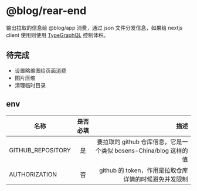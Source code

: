 <!-- # @blog/side-effect

副作用相关代码，主要作用有以下几点：

1. 输出仓库问题列表给 @blog/view 使用
2. 输出 README.md 到根目录 -->

# @blog/rear-end

输出拉取的信息给 @blog/app 消费，通过 json 文件分发信息，如果给 nextjs client 使用则使用 [TypeGraphQL](https://typegraphql.com/) 控制体积。

## 待完成

- 设置略缩图给页面消费
- 图片压缩
- 清理临时目录

## env

| 名称              | 是否必填 |                                                              描述 |
| ----------------- | :------: | ----------------------------------------------------------------: |
| GITHUB_REPOSITORY |    是    | 要拉取的 github 仓库信息，它是一个类似 bosens-China/blog 这样的值 |
| AUTHORIZATION     |    否    |             github 的 token，作用是拉取仓库详情的时候避免并发限制 |
